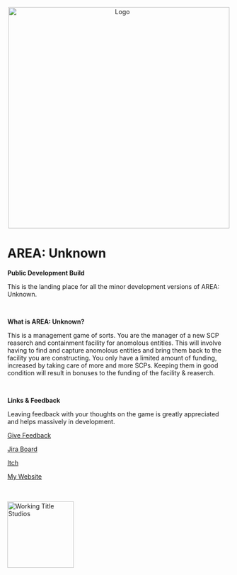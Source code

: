 <p align="center">
<img src="https://github.com/user-attachments/assets/b97db571-bd50-4769-b063-cedd61594290" alt="Logo" width="500"/>
</p>

# AREA: Unknown

**Public Development Build**

This is the landing place for all the minor development versions of AREA: Unknown.

<br/>

**What is AREA: Unknown?**

This is a management game of sorts. You are the manager of a new SCP reaserch and containment facility for anomolous entities. This will involve having to find and capture anomolous entities and bring them back to the facility you are constructing. You only have a limited amount of funding, increased by taking care of more and more SCPs. Keeping them in good condition will result in bonuses to the funding of the facility & reaserch. 

<br/>

**Links & Feedback**

Leaving feedback with your thoughts on the game is greatly appreciated and helps massively in development.

[Give Feedback](https://forms.gle/6aFeLhHhA2zA8Gqv8)

[Jira Board](https://jurgenwithwings.atlassian.net/jira/software/projects/SU/boards/1)

[Itch](https://jurgenwithwings.itch.io/area-unknown)

[My Website](https://jurgenwithwings.uk)

<br/><br/>
<img src="https://github.com/user-attachments/assets/0fc34b34-a449-4f1a-8462-a6724617d795" alt="Working Title Studios" width="150"/>
